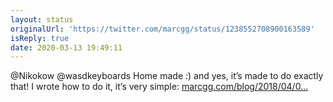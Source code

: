```yaml
---
layout: status
originalUrl: 'https://twitter.com/marcgg/status/1238552708900163589'
isReply: true
date: 2020-03-13 19:49:11
---
```


@Nikokow @wasdkeyboards Home made :) and yes, it’s made to do exactly that! I wrote how to do it, it’s very simple: [marcgg.com/blog/2018/04/0…](http://marcgg.com/blog/2018/04/03/desk-monitor-stand/)
